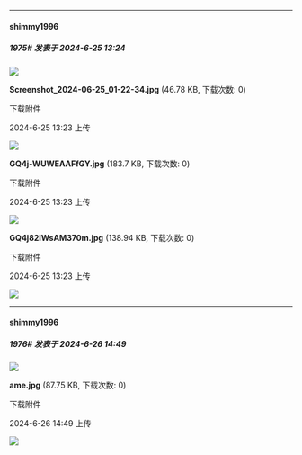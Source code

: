 ﻿
*****

####  shimmy1996  
##### 1975#       发表于 2024-6-25 13:24

<img src="https://img.saraba1st.com/forum/202406/25/132347xlkgv3ygbz84jvvd.jpg" referrerpolicy="no-referrer">

<strong>Screenshot_2024-06-25_01-22-34.jpg</strong> (46.78 KB, 下载次数: 0)

下载附件

2024-6-25 13:23 上传

<img src="https://img.saraba1st.com/forum/202406/25/132343eeilrezbcll8iczl.jpg" referrerpolicy="no-referrer">

<strong>GQ4j-WUWEAAFfGY.jpg</strong> (183.7 KB, 下载次数: 0)

下载附件

2024-6-25 13:23 上传

<img src="https://img.saraba1st.com/forum/202406/25/132356drfzpqpa6cuabrrq.jpg" referrerpolicy="no-referrer">

<strong>GQ4j82IWsAM370m.jpg</strong> (138.94 KB, 下载次数: 0)

下载附件

2024-6-25 13:23 上传

<img src="https://static.saraba1st.com/image/smiley/face2017/075.png" referrerpolicy="no-referrer">


*****

####  shimmy1996  
##### 1976#       发表于 2024-6-26 14:49

<img src="https://img.saraba1st.com/forum/202406/26/144926z22wtk26i636iggz.jpg" referrerpolicy="no-referrer">

<strong>ame.jpg</strong> (87.75 KB, 下载次数: 0)

下载附件

2024-6-26 14:49 上传

<img src="https://static.saraba1st.com/image/smiley/face2017/072.png" referrerpolicy="no-referrer">

